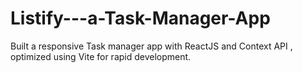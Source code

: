 # Listify---a-Task-Manager-App
 Built a responsive Task manager app with ReactJS and Context API , optimized using Vite for rapid development.
